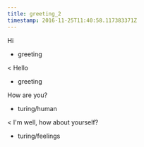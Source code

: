 ```yaml
---
title: greeting_2
timestamp: 2016-11-25T11:40:58.117383371Z
---
```


Hi
* greeting

< Hello
* greeting

How are you?
* turing/human

< I'm well, how about yourself?
* turing/feelings
